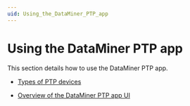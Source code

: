 ```yaml
---
uid: Using_the_DataMiner_PTP_app
---
```


# Using the DataMiner PTP app

This section details how to use the DataMiner PTP app.

- [Types of PTP devices](Types_of_PTP_devices.md)

- [Overview of the DataMiner PTP app UI](Overview_of_the_DataMiner_PTP_app_UI.md)
